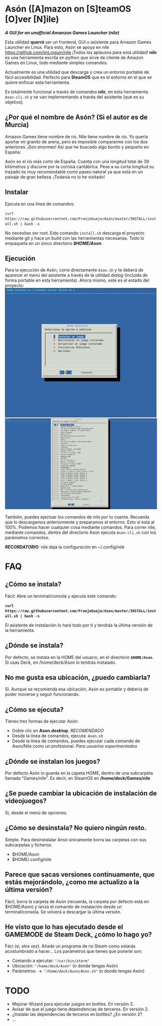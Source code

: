 # Asón ([A]mazon on [S]teamOS [O]ver [N]ile)
_**A GUI for an unofficial Amanzon Games Launcher (nile)**_

Esta utilidad **querrá** ser un frontend, GUI o asistente para Amazon Games Launcher en Linux. Para esto, Asón se apoya en nile https://github.com/imLinguin/nile ¡Todos los aplausos para esta utilidad! _**nile**_ es una herramienta escrita en python que sirve de cliente de Amazon Games en Linux, todo mediante simples comandos.

Actualmente es una utilidad que descarga y crea un entorno portable de fácil accesibilidad. Perfecto para **SteamOS** que es el entorno en el que se quiere enfocar esta herramienta.

Es totalmente funcional a través de comandos _**nile**_, en esta herramienta: `Ason-cli.sh` y se van implementando a través del asistente [que es su objetivo].

## ¿Por qué el nombre de Asón? (Si el autor es de Murcia)
Amazon Games tiene nombre de río.
Nile tiene nombre de río.
Yo quería aportar mi granito de arena, pero es imposible compararme con los dos anteriores. ¡Son enormes! Así que he buscado algo bonito y pequeño en España:

Asón es el río más corto de España. Cuenta con una longitud total de 39 kilómetros y discurre por la cornisa cantábrica. Pese a su corta longitud su trazado es muy recomendable como paseo natural ya que está en un paisaje de gran belleza. ¡Todavía no lo he visitado!

## Instalar
Ejecuta en una línea de comandos:

`curl https://raw.githubusercontent.com/FranjeGueje/Ason/master/INSTALL/install.sh | bash -s`

No necesitas ser root. Este comando `install.sh` descarga el proyecto mediante git y hace un build con las herramientas necesarias. Todo lo empaqueta en un único directorio _**$HOME/Ason**_.

## Ejecución
Para la ejecución de Asón, corre directamente `Ason.sh` y te deberá de aparecer el menú del asistente a través de la utilidad *dialog* (incluida de forma portable en esta herramienta). Ahora mismo, este es el estado del proyecto:
![MenuPrincipal](https://raw.githubusercontent.com/FranjeGueje/Ason/master/doc/01.png)
![Instalar](https://raw.githubusercontent.com/FranjeGueje/Ason/master/doc/02.png)

También, puedes ejectuar los comandos de nile por tu cuenta. Recuerda que lo descargamos anteriormente y preparamos el entorno. Esto sí está al 100%. Podemos hacer cualquier cosa mediante comandos. Para correr nile, mediante comandos, dentro del directorio Ason ejecuta `Ason-cli.sh` con los parámetros correctos.

_**RECORDATORIO**_: nile deja la configuración en ~/.config/nile

# FAQ
## ¿Cómo se instala?
Fácil: Abre un terminal/consola y ejecuta este comando:

**`curl https://raw.githubusercontent.com/FranjeGueje/Ason/master/INSTALL/install.sh | bash -s`**

El asistente de instalación lo hará todo por ti y tendrás la última versión de la herramienta.

## ¿Dónde se instala?
Por defecto, se instala en la HOME del usuario, en el directorio **`$HOME/Ason`**. Si usas Deck, en /home/deck/Ason lo tendrás instalado.

## No me gusta esa ubicación, ¿puedo cambiarla?
Sí. Aunque se recomienda esa ubicación, Asón es portable y debería de poder moverse y seguir funcionando.

## ¿Cómo se ejecuta?
Tienes tres formas de ejecutar Asón:
* Doble clic en **Ason.desktop**. _RECOMENDADO_
* Desde la línea de comandos, ejecuta: `Ason.sh`
* Desde la línea de comandos, puedes ejecutar cada comando de Ason/Nile como un profesional. _Para usuarios experimentados_

## ¿Dónde se instalan los juegos?
Por defecto Asón lo guarda en la capeta HOME, dentro de una subcarpeta llamada "Games/nile". Es decir, en SteamOS en **/home/deck/Games/nile**

## ¿Se puede cambiar la ubicación de instalación de videojuegos?
Sí, desde el menú de opciones.

## ¿Cómo se desinstala? No quiero ningún resto.
Simple. Para desinstalalar Ansó únicamente borra las carpetas con sus subcarpetas y ficheros:
* $HOME/Ason
* $HOME/.config/nile

## Parece que sacas versiones continuamente, que estás mejorándolo, ¿como me actualizo a la última versión?
Fácil, borra la carpeta de Asón (recuerda, la carpeta por defecto está en $HOME/Ason) y lanza el comando de instalación desde un terminal/consola. Se volverá a descargar la última versión.

## He visto que lo has ejecutado desde el GAMEMODE de Steam Deck, ¿cómo lo hago yo?
Fáci (sí, otra vez). Añade un programa de no Steam como estarás acostumbrado a hacer... Los parámetros que tienes que ponerle son:
- Comando a ejecutar: `"/usr/bin/xterm"`
- Ubicación: `"/home/deck/Ason"` (o donde tengas Asón)
- Parámetros: `-e "/home/deck/Ason/Ason.sh"` (o donde tengas Asón)

# TODO
- Mejorar Wizard para ejecutar juegos en bottles. En versión 2.
- Avisar de que el juego tiene dependencias de terceros. En versión 2.
- ¿Instalar las dependencias de terceros en bottles? ¿En versión 2?
- ...
